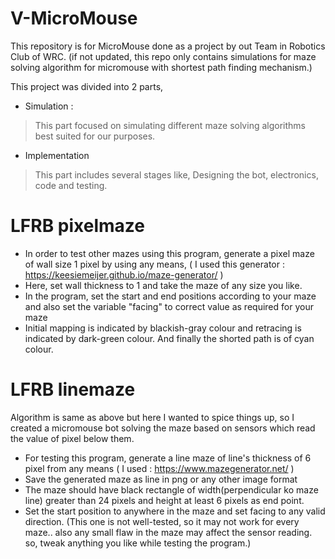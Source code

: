 # V-MicroMouse
This repository is for MicroMouse done as a project by out Team in Robotics Club of WRC. (if not updated, this repo only contains simulations for maze solving algorithm for micromouse with shortest path finding mechanism.)

This project was divided into 2 parts,

* Simulation : 
 > This part focused on simulating different maze solving algorithms best suited for our purposes.
 
 * Implementation
 > This part includes several stages like, Designing the bot, electronics, code and testing.


# LFRB pixelmaze
* In order to test other mazes using this program, generate a pixel maze of wall size 1 pixel by using any means, ( I used this generator : https://keesiemeijer.github.io/maze-generator/  )
* Here, set wall thickness to 1 and take the maze of any size you like.
* In the program, set the start and end positions according to your maze and also set the variable "facing" to correct value as required for your maze
* Initial mapping is indicated by blackish-gray colour and retracing is indicated by dark-green colour. And finally the shorted path is of cyan colour.

# LFRB linemaze
Algorithm is same as above but here I wanted to spice things up, so I created a micromouse bot solving the maze based on sensors which read the value of pixel below them.

* For testing this program, generate a line maze of line's thickness of 6 pixel from any means ( I used : https://www.mazegenerator.net/ )
* Save the generated maze as line in png or any other image format
* The maze should have black rectangle of width(perpendicular ko maze line) greater than 24 pixels and height at least 6 pixels as end point.
* Set the start position to anywhere in the maze and set facing to any valid direction.
(This one is not well-tested, so it may not work for every maze.. also any small flaw in the maze may affect the sensor reading. so, tweak anything you like while testing the program.)
